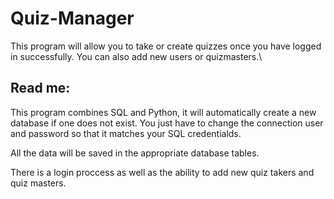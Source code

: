 # Quiz-Manager
This program will allow you to take or create quizzes once you have logged in successfully. You can also add new users or quizmasters.\

## Read me:
This program combines SQL and Python, it will automatically create a new database if one does not exist. You just have to change the connection user and password so that it matches your SQL credentialds.

All the data will be saved in the appropriate database tables.

There is a login proccess as well as the ability to add new quiz takers and quiz masters.
